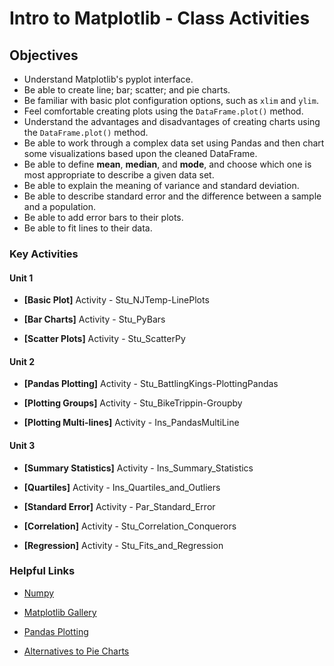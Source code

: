 # Intro to Matplotlib - Class Activities

## Objectives

* Understand Matplotlib's pyplot interface.
* Be able to create line; bar; scatter; and pie charts.
* Be familiar with basic plot configuration options, such as `xlim` and `ylim`.
* Feel comfortable creating plots using the `DataFrame.plot()` method.
* Understand the advantages and disadvantages of creating charts using the `DataFrame.plot()` method.
* Be able to work through a complex data set using Pandas and then chart some visualizations based upon the cleaned DataFrame.
* Be able to define **mean**, **median**, and **mode**, and choose which one is most appropriate to describe a given data set.
* Be able to explain the meaning of variance and standard deviation.
* Be able to describe standard error and the difference between a sample and a population.
* Be able to add error bars to their plots.
* Be able to fit lines to their data.

### Key Activities

#### Unit 1
* **[Basic Plot]** Activity - Stu_NJTemp-LinePlots

* **[Bar Charts]** Activity - Stu_PyBars

* **[Scatter Plots]** Activity - Stu_ScatterPy

#### Unit 2

* **[Pandas Plotting]** Activity - Stu_BattlingKings-PlottingPandas

* **[Plotting Groups]** Activity - Stu_BikeTrippin-Groupby

* **[Plotting Multi-lines]** Activity - Ins_PandasMultiLine

#### Unit 3

* **[Summary Statistics]** Activity - Ins_Summary_Statistics

* **[Quartiles]** Activity - Ins_Quartiles_and_Outliers

* **[Standard Error]** Activity - Par_Standard_Error

* **[Correlation]** Activity - Stu_Correlation_Conquerors

* **[Regression]** Activity - Stu_Fits_and_Regression

### Helpful Links

* [Numpy](http://www.numpy.org/)

* [Matplotlib Gallery](https://matplotlib.org/gallery.html)

* [Pandas Plotting](https://pandas.pydata.org/pandas-docs/stable/visualization.html)

* [Alternatives to Pie Charts](http://www.storytellingwithdata.com/blog/2014/06/alternatives-to-pies)

